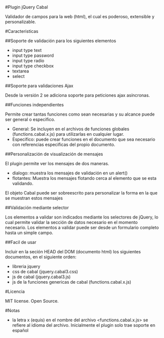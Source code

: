 #Plugin jQuery Cabal

Validador de campos para la web (html), el cual es poderoso, extensible y personalizable.

#Caracteristicas

##Soporte de validación para los siguientes elementos

  * input type text
  * input type password
  * input type radio
  * input type checkbox
  * textarea
  * select

##Soporte para validaciones Ajax

  Desde la versión 2 se adiciona soporte para peticiones ajax asíncronas.

##Funciones independientes

Permite crear tantas funciones como sean necesarias y su alcance puede ser general o especifico.
  
  * General: Se incluyen en el archivos de funciones globales (functions.cabal.x.js) para utilizarlas en cualquier lugar.
  * Especifico: puede crear funciones en el documento que sea necesario con referencias especificas del propio documento.
  
##Personalización de visualización de mensajes

  El plugin permite ver los mensajes de dos maneras.
  * dialogo: muestra los mensajes de validación en un alert()
  * flotantes: Muestra los mensajes flotando cerca al elemento que se esta validando.
  
El objeto Cabal puede ser sobreescrito para personalizar la forma en la que se muestran estos mensajes 

##Validación mediante selector

Los elementos a validar son indicados mediante los selectores de jQuery, lo cual permite validar la sección de datos necesario en el momento necesario.
Los elementos a validar puede ser desde un formulario completo hasta un simple campo.

##Facil de usar

Incluir en la seción HEAD del DOM (documento html) los siguientes documentos, en el siguiente orden:
  * libreria jquery
  * css de cabal (jquery.cabal3.css)
  * js de cabal (jquery.cabal3.js)
  * js de la funciones genericas de cabal (functions.cabal.x.js)

#Licencia

MIT license. Open Source.

#Notas

  * la letra x (equis) en el nombre del archivo <functions.cabal.x.js> se refiere al idioma del archivo. 
  Inicialmente el plugin solo trae soporte en español
